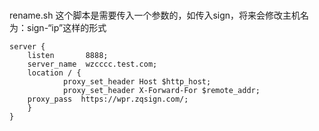 ###
rename.sh 这个脚本是需要传入一个参数的，如传入sign，将来会修改主机名为：sign-“ip”这样的形式



    server {
        listen       8888;
        server_name  wzcccc.test.com;
        location / {
                proxy_set_header Host $http_host;
                proxy_set_header X-Forward-For $remote_addr;
        proxy_pass  https://wpr.zqsign.com/;
        }
    }
